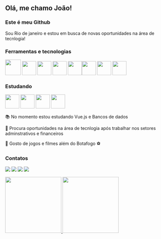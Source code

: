 ## Olá, me chamo João! 
### Este é meu Github
Sou Rio de janeiro e estou em busca de novas oportunidades na área de tecnlogia!
### Ferramentas e tecnologias
<img src="https://cdn.jsdelivr.net/gh/devicons/devicon/icons/html5/html5-plain-wordmark.svg" width="50vh"/> <img src="https://cdn.jsdelivr.net/gh/devicons/devicon/icons/css3/css3-original.svg" width="45" height="45"/> <img src="https://cdn.jsdelivr.net/gh/devicons/devicon/icons/javascript/javascript-plain.svg" width="45" height="45"/> <img src="https://cdn.jsdelivr.net/gh/devicons/devicon/icons/bootstrap/bootstrap-plain.svg" width="45" height="45"/> <img src="https://cdn.jsdelivr.net/gh/devicons/devicon/icons/typescript/typescript-original.svg" width="45" height="45"/><img src="https://cdn.jsdelivr.net/gh/devicons/devicon/icons/nodejs/nodejs-original.svg" width="45" height="45" /> <img src="https://cdn.jsdelivr.net/gh/devicons/devicon/icons/jquery/jquery-plain-wordmark.svg" width="45" height="45"/> <img 
src="https://cdn.jsdelivr.net/gh/devicons/devicon/icons/nestjs/nestjs-plain.svg" width="45" height="45"/>

### Estudando
<img src="https://cdn.jsdelivr.net/gh/devicons/devicon/icons/vuejs/vuejs-plain-wordmark.svg" width="45" height="45"/> <img src="https://cdn.jsdelivr.net/gh/devicons/devicon/icons/spring/spring-original.svg" width="45" height="45"/> <img src="https://cdn.jsdelivr.net/gh/devicons/devicon/icons/mysql/mysql-plain-wordmark.svg" width="45" height="45" /> <img
src="https://cdn.jsdelivr.net/gh/devicons/devicon/icons/mongodb/mongodb-plain-wordmark.svg" width="45" height="45"  />


:books: No momento estou estudando Vue.js e Bancos de dados

:office: Procura oportunidades na área de tecnlogia após trabalhar nos setores
         adminstrativos e financeiros

:pizza: Gosto de jogos e filmes além do Botafogo :soccer: 

### Contatos

<div>

<a href="https://instagram.com/jpnc1695/" target="_blank"><img src="https://img.shields.io/badge/-Instagram-%23E4405F?style=for-the-badge&logo=instagram&logoColor=white" target="_blank"></a>
<a href ="mailto:joaopaulonunescosta@gmail.com"><img src="https://img.shields.io/badge/Gmail-D14836?style=for-the-badge&logo=gmail&logoColor=white" target="_blank"></a>
<a href="https://www.linkedin.com/in/jo%C3%A3o-paulo-nunes-costa/" target="_blank"><img src="https://img.shields.io/badge/-LinkedIn-%230077B5?style=for-the-badge&logo=linkedin&logoColor=white" target="_blank"></a> <a href="https://wa.me/5521965113267" target="_blank"><img src="https://img.shields.io/badge/WhatsApp-25D366?style=for-the-badge&logo=whatsapp&logoColor=white" target="_blank"></a> 

<div>
<a href="https://github.com/jpnc1695">
<img height="180em" src="https://github-readme-stats-eight-theta.vercel.app/api/top-langs/?username=jpnc1695&layout=compact&langs_count=7&theme=dracula"/>
<img height="180em" src="https://github-readme-stats.vercel.app/api?username=jpnc1695&show_icons=true&theme=dracula&include_all_commits=true&count_private=true"/>
</div>
        










